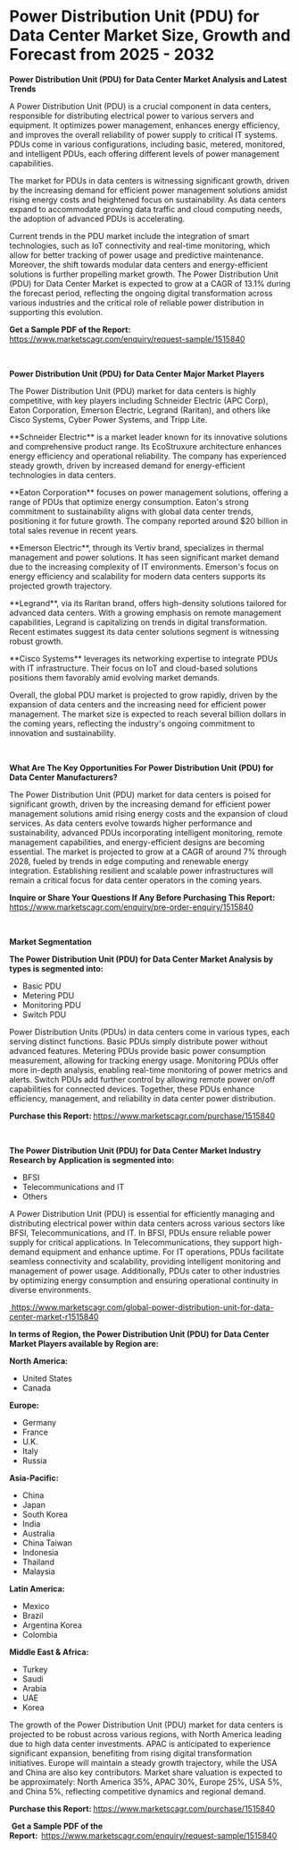 <p><h1>Power Distribution Unit (PDU) for Data Center Market Size, Growth and Forecast from 2025 - 2032</h1></p><p><strong>Power Distribution Unit (PDU) for Data Center Market Analysis and Latest Trends</strong></p>
<p><p>A Power Distribution Unit (PDU) is a crucial component in data centers, responsible for distributing electrical power to various servers and equipment. It optimizes power management, enhances energy efficiency, and improves the overall reliability of power supply to critical IT systems. PDUs come in various configurations, including basic, metered, monitored, and intelligent PDUs, each offering different levels of power management capabilities.</p><p>The market for PDUs in data centers is witnessing significant growth, driven by the increasing demand for efficient power management solutions amidst rising energy costs and heightened focus on sustainability. As data centers expand to accommodate growing data traffic and cloud computing needs, the adoption of advanced PDUs is accelerating.</p><p>Current trends in the PDU market include the integration of smart technologies, such as IoT connectivity and real-time monitoring, which allow for better tracking of power usage and predictive maintenance. Moreover, the shift towards modular data centers and energy-efficient solutions is further propelling market growth. The Power Distribution Unit (PDU) for Data Center Market is expected to grow at a CAGR of 13.1% during the forecast period, reflecting the ongoing digital transformation across various industries and the critical role of reliable power distribution in supporting this evolution.</p></p>
<p><strong>Get a Sample PDF of the Report:&nbsp;</strong> <a href="https://www.marketscagr.com/enquiry/request-sample/1515840?utm_campaign=1836&utm_medium=2&utm_source=Github&utm_content=ia&utm_term=12042025&utm_id=power-distribution-unit-pdu-for-data-center">https://www.marketscagr.com/enquiry/request-sample/1515840</a></p>
<p>&nbsp;</p>
<p><strong>Power Distribution Unit (PDU) for Data Center Major Market Players</strong></p>
<p><p>The Power Distribution Unit (PDU) market for data centers is highly competitive, with key players including Schneider Electric (APC Corp), Eaton Corporation, Emerson Electric, Legrand (Raritan), and others like Cisco Systems, Cyber Power Systems, and Tripp Lite.</p><p>**Schneider Electric** is a market leader known for its innovative solutions and comprehensive product range. Its EcoStruxure architecture enhances energy efficiency and operational reliability. The company has experienced steady growth, driven by increased demand for energy-efficient technologies in data centers.</p><p>**Eaton Corporation** focuses on power management solutions, offering a range of PDUs that optimize energy consumption. Eaton's strong commitment to sustainability aligns with global data center trends, positioning it for future growth. The company reported around $20 billion in total sales revenue in recent years.</p><p>**Emerson Electric**, through its Vertiv brand, specializes in thermal management and power solutions. It has seen significant market demand due to the increasing complexity of IT environments. Emerson's focus on energy efficiency and scalability for modern data centers supports its projected growth trajectory.</p><p>**Legrand**, via its Raritan brand, offers high-density solutions tailored for advanced data centers. With a growing emphasis on remote management capabilities, Legrand is capitalizing on trends in digital transformation. Recent estimates suggest its data center solutions segment is witnessing robust growth.</p><p>**Cisco Systems** leverages its networking expertise to integrate PDUs with IT infrastructure. Their focus on IoT and cloud-based solutions positions them favorably amid evolving market demands.</p><p>Overall, the global PDU market is projected to grow rapidly, driven by the expansion of data centers and the increasing need for efficient power management. The market size is expected to reach several billion dollars in the coming years, reflecting the industry's ongoing commitment to innovation and sustainability.</p></p>
<p>&nbsp;</p>
<p><strong>What Are The Key Opportunities For Power Distribution Unit (PDU) for Data Center Manufacturers?</strong></p>
<p><p>The Power Distribution Unit (PDU) market for data centers is poised for significant growth, driven by the increasing demand for efficient power management solutions amid rising energy costs and the expansion of cloud services. As data centers evolve towards higher performance and sustainability, advanced PDUs incorporating intelligent monitoring, remote management capabilities, and energy-efficient designs are becoming essential. The market is projected to grow at a CAGR of around 7% through 2028, fueled by trends in edge computing and renewable energy integration. Establishing resilient and scalable power infrastructures will remain a critical focus for data center operators in the coming years.</p></p>
<p><strong>Inquire or Share Your Questions If Any Before Purchasing This Report:</strong> <a href="https://www.marketscagr.com/enquiry/pre-order-enquiry/1515840?utm_campaign=1836&utm_medium=2&utm_source=Github&utm_content=ia&utm_term=12042025&utm_id=power-distribution-unit-pdu-for-data-center">https://www.marketscagr.com/enquiry/pre-order-enquiry/1515840</a></p>
<p>&nbsp;</p>
<p><strong>Market Segmentation</strong></p>
<p><strong>The Power Distribution Unit (PDU) for Data Center Market Analysis by types is segmented into:</strong></p>
<p><ul><li>Basic PDU</li><li>Metering PDU</li><li>Monitoring PDU</li><li>Switch PDU</li></ul></p>
<p><p>Power Distribution Units (PDUs) in data centers come in various types, each serving distinct functions. Basic PDUs simply distribute power without advanced features. Metering PDUs provide basic power consumption measurement, allowing for tracking energy usage. Monitoring PDUs offer more in-depth analysis, enabling real-time monitoring of power metrics and alerts. Switch PDUs add further control by allowing remote power on/off capabilities for connected devices. Together, these PDUs enhance efficiency, management, and reliability in data center power distribution.</p></p>
<p><strong>Purchase this Report:&nbsp;</strong><a href="https://www.marketscagr.com/purchase/1515840?utm_campaign=1836&utm_medium=2&utm_source=Github&utm_content=ia&utm_term=12042025&utm_id=power-distribution-unit-pdu-for-data-center">https://www.marketscagr.com/purchase/1515840</a></p>
<p>&nbsp;</p>
<p><strong>The Power Distribution Unit (PDU) for Data Center Market Industry Research by Application is segmented into:</strong></p>
<p><ul><li>BFSI</li><li>Telecommunications and IT</li><li>Others</li></ul></p>
<p><p>A Power Distribution Unit (PDU) is essential for efficiently managing and distributing electrical power within data centers across various sectors like BFSI, Telecommunications, and IT. In BFSI, PDUs ensure reliable power supply for critical applications. In Telecommunications, they support high-demand equipment and enhance uptime. For IT operations, PDUs facilitate seamless connectivity and scalability, providing intelligent monitoring and management of power usage. Additionally, PDUs cater to other industries by optimizing energy consumption and ensuring operational continuity in diverse environments.</p></p>
<p><a href="https://www.marketscagr.com/global-power-distribution-unit-for-data-center-market-r1515840?utm_campaign=1836&utm_medium=2&utm_source=Github&utm_content=ia&utm_term=12042025&utm_id=power-distribution-unit-pdu-for-data-center">&nbsp;https://www.marketscagr.com/global-power-distribution-unit-for-data-center-market-r1515840</a></p>
<p><strong>In terms of Region, the Power Distribution Unit (PDU) for Data Center Market Players available by Region are:</strong></p>
<p>
    <p> <strong> North America: </strong>
        <ul>
            <li>United States</li>
            <li>Canada</li>
        </ul>
        </p> 
    <p> <strong> Europe: </strong>
        <ul>
            <li>Germany</li>
            <li>France</li>
            <li>U.K.</li>
            <li>Italy</li>
            <li>Russia</li>
        </ul>
        </p> 
    <p> <strong> Asia-Pacific: </strong>
        <ul>
            <li>China</li>
            <li>Japan</li>
            <li>South Korea</li>
            <li>India</li>
            <li>Australia</li>
            <li>China Taiwan</li>
            <li>Indonesia</li>
            <li>Thailand</li>
            <li>Malaysia</li>
        </ul>
        </p> 
    <p> <strong> Latin America: </strong>
        <ul>
            <li>Mexico</li>
            <li>Brazil</li>
            <li>Argentina Korea</li>
            <li>Colombia</li>
        </ul>
        </p> 
    <p> <strong> Middle East & Africa: </strong>
        <ul>
            <li>Turkey</li>
            <li>Saudi</li>
            <li>Arabia</li>
            <li>UAE</li>
            <li>Korea</li>
        </ul>
    </p>
    </p>
<p><p>The growth of the Power Distribution Unit (PDU) market for data centers is projected to be robust across various regions, with North America leading due to high data center investments. APAC is anticipated to experience significant expansion, benefiting from rising digital transformation initiatives. Europe will maintain a steady growth trajectory, while the USA and China are also key contributors. Market share valuation is expected to be approximately: North America 35%, APAC 30%, Europe 25%, USA 5%, and China 5%, reflecting competitive dynamics and regional demand.</p></p>
<p><strong>Purchase this Report: </strong><a href="https://www.marketscagr.com/purchase/1515840?utm_campaign=1836&utm_medium=2&utm_source=Github&utm_content=ia&utm_term=12042025&utm_id=power-distribution-unit-pdu-for-data-center">https://www.marketscagr.com/purchase/1515840</a></p>
<p>&nbsp;<strong>Get a Sample PDF of the Report:&nbsp;&nbsp;</strong><a href="https://www.marketscagr.com/enquiry/request-sample/1515840?utm_campaign=1836&utm_medium=2&utm_source=Github&utm_content=ia&utm_term=12042025&utm_id=power-distribution-unit-pdu-for-data-center">https://www.marketscagr.com/enquiry/request-sample/1515840</a></p>
<p><strong></strong></p>
<p><p></p><p></p><p></p></p>